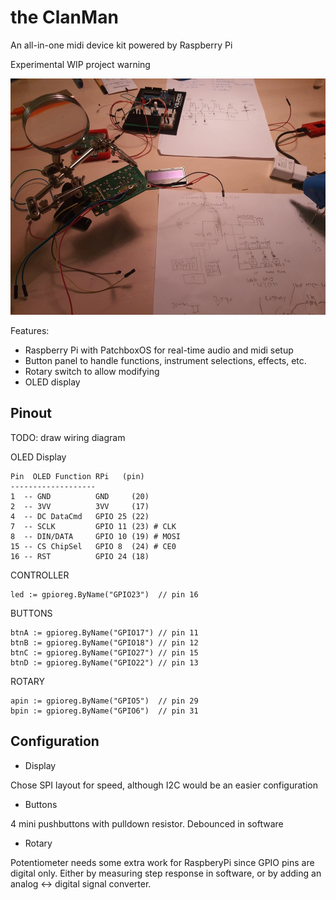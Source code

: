 # the ClanMan

An all-in-one midi device kit powered by Raspberry Pi

Experimental WIP project warning

![WIP](https://github.com/bensinober/clanman/blob/main/docs/20210311_232658.jpg?raw=true "Used an old voice mod board")

Features:
* Raspberry Pi with PatchboxOS for real-time audio and midi setup
* Button panel to handle functions, instrument selections, effects, etc.
* Rotary switch to allow modifying
* OLED display

## Pinout

TODO: draw wiring diagram

OLED Display

    Pin  OLED Function RPi   (pin)
    -------------------
    1  -- GND          GND     (20)
    2  -- 3VV          3VV     (17)
    4  -- DC DataCmd   GPIO 25 (22)
    7  -- SCLK         GPIO 11 (23) # CLK
    8  -- DIN/DATA     GPIO 10 (19) # MOSI
    15 -- CS ChipSel   GPIO 8  (24) # CE0
    16 -- RST          GPIO 24 (18)

CONTROLLER

    led := gpioreg.ByName("GPIO23")  // pin 16

BUTTONS

    btnA := gpioreg.ByName("GPIO17") // pin 11
    btnB := gpioreg.ByName("GPIO18") // pin 12
    btnC := gpioreg.ByName("GPIO27") // pin 15
    btnD := gpioreg.ByName("GPIO22") // pin 13

ROTARY

    apin := gpioreg.ByName("GPIO5")  // pin 29
    bpin := gpioreg.ByName("GPIO6")  // pin 31


## Configuration

* Display

Chose SPI layout for speed, although I2C would be an easier configuration

* Buttons

4 mini pushbuttons with pulldown resistor. Debounced in software


* Rotary

Potentiometer needs some extra work for RaspberyPi since GPIO pins are digital only.
Either by measuring step response in software, or by adding an analog <-> digital signal converter.
